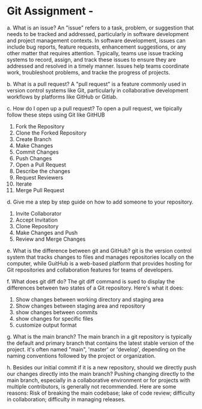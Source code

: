 # Git Assignment - <jolin0101>
a. What is an issue?
An "issue" refers to a task, problem, or suggestion that needs to be tracked and addressed, particularly in software development and project management contexts. In software development, issues can include bug reports, feature requests, enhancement suggestions, or any other matter that requires attention. Typically, teams use issue tracking systems to record, assign, and track these issues to ensure they are addressed and resolved in a timely manner. Issues help teams coordinate work, troubleshoot problems, and tracke the progress of projects.

b. What is a pull request?
A "pull request" is a feature commonly used in version control systems like Git, particularly in collaborative development workflows by platforms like GitHub or Gitlab.

c. How do I open up a pull request?
To open a pull request, we tipically follow these steps using Git like GitHUB
1. Fork the Repository
2. Clone the Forked Repository
3. Create Branch
4. Make Changes
5. Commit Changes
6. Push Changes
7. Open a Pull Request
8. Describe the changes
9. Request Reviewers
10. Iterate
11. Merge Pull Request

d. Give me a step by step guide on how to add someone to your repository.
1. Invite Collaborator
2. Accept Invitation
3. Clone Repository
4. Make Changes and Push
5. Review and Merge Changes

e. What is the difference between git and GitHub?
git is the version control system that tracks changes to files and manages repositories locally on the computer, while GuitHub is a web-based platform that provides hosting for Git repositories and collaboration features for teams of developers.

f. What does git diff do?
The git diff command is sued to display the differences between two states of a Git repository. Here's what it does:
1. Show changes between working directory and staging area
2. Show changes between staging area and repository
3. show changes between commits
4. show changes for specific files
5. customize output format

g. What is the main branch?
The main branch in a git repository is typically the default and primary branch that contains the latest stable version of the project. it's often named "main", 'master' or 'develop', depending on the naming conventions followed by the project or organization. 

h. Besides our initial commit if it is a new repository, should we directly push our changes directly into the main branch?
Pushing changing directly to the main branch, especially in a collaborative environment or for projects with multiple contributors, is generally not recommended. Here are some reasons: Risk of breaking the main codebase; lake of code review; difficulty in collaboration; difficulty in managing releases.